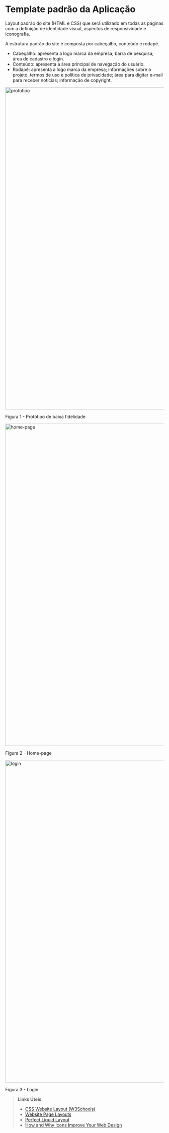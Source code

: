 # Template padrão da Aplicação

Layout padrão do site (HTML e CSS) que será utilizado em todas as páginas com a definição de identidade visual, aspectos de responsividade e iconografia.

A estrutura padrão do site é composta por cabeçalho, conteúdo e rodapé.

- Cabeçalho: apresenta a logo marca da empresa; barra de pesquisa; área de cadastro e login.
- Conteúdo: apresenta a área principal de navegação do usuário.
- Rodapé: apresenta a logo marca da empresa; informações sobre o projeto, termos de uso e política de privacidade; área para digitar e-mail para receber notícias; informação de copyright.

<img width="1024" alt="prototipo" src="https://github.com/ICEI-PUC-Minas-PMV-ADS/pmv-ads-2023-2-e1-proj-web-t14-pmv-ads-2023-2-e1-ProjCatalogoMercado/assets/145761508/e69584a4-75fb-4dfd-a824-072fe276ba69">

Figura 1 - Protótipo de baixa fidelidade

<img width="1024" alt="home-page" src="https://github.com/ICEI-PUC-Minas-PMV-ADS/pmv-ads-2023-2-e1-proj-web-t14-pmv-ads-2023-2-e1-ProjCatalogoMercado/assets/145761508/05972052-7b99-459a-92bf-94e6a41543d1">



Figura 2 - Home-page

<img width="1024" alt="login" src=https://user-images.githubusercontent.com/145761508/272890117-b2eba8d7-483d-401d-87b9-aa0c63ed96df.png>

Figura 3 - Login

> **Links Úteis**:
>
> - [CSS Website Layout (W3Schools)](https://www.w3schools.com/css/css_website_layout.asp)
> - [Website Page Layouts](http://www.cellbiol.com/bioinformatics_web_development/chapter-3-your-first-web-page-learning-html-and-css/website-page-layouts/)
> - [Perfect Liquid Layout](https://matthewjamestaylor.com/perfect-liquid-layouts)
> - [How and Why Icons Improve Your Web Design](https://usabilla.com/blog/how-and-why-icons-improve-you-web-design/)
